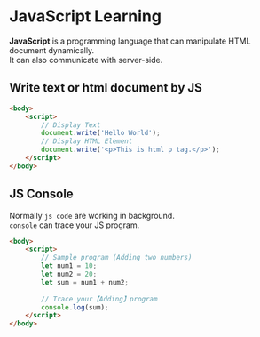 # JavaScript Learning

**JavaScript** is a programming language that can manipulate HTML document dynamically.  
It can also communicate with server-side.

## Write text or html document by JS
```html
<body>
    <script>
        // Display Text
        document.write('Hello World');
        // Display HTML Element
        document.write('<p>This is html p tag.</p>');
    </script>
</body>
```

## JS Console
Normally `js code` are working in background.  
`console` can trace your JS program.

```html
<body>
    <script>
        // Sample program (Adding two numbers)
        let num1 = 10;
        let num2 = 20;
        let sum = num1 + num2;
        
        // Trace your【Adding】program
        console.log(sum);
    </script>
</body>
```

